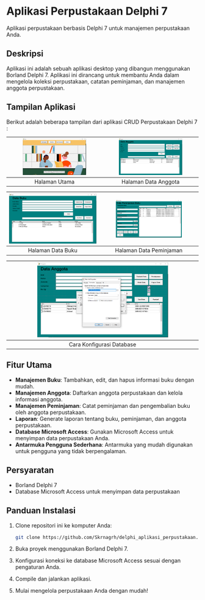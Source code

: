 # Aplikasi Perpustakaan Delphi 7

Aplikasi perpustakaan berbasis Delphi 7 untuk manajemen perpustakaan Anda.

## Deskripsi

Aplikasi ini adalah sebuah aplikasi desktop yang dibangun menggunakan Borland Delphi 7. Aplikasi ini dirancang untuk membantu Anda dalam mengelola koleksi perpustakaan, catatan peminjaman, dan manajemen anggota perpustakaan.

## Tampilan Aplikasi

Berikut adalah beberapa tampilan dari aplikasi CRUD Perpustakaan Delphi 7 :

| <img src="https://github.com/Skrnagrh/delphi_aplikasi_perpustakaan/raw/main/1.Tampilan/1.png" alt="Tampilan 1" width="70%"> | <img src="https://github.com/Skrnagrh/delphi_aplikasi_perpustakaan/raw/main/1.Tampilan/2.png" alt="Tampilan 2" width="70%"> |
|:---:|:---:|
| Halaman Utama | Halaman Data Anggota |

| <img src="https://github.com/Skrnagrh/delphi_aplikasi_perpustakaan/raw/main/1.Tampilan/3.png" alt="Tampilan 3" width="570%"> | <img src="https://github.com/Skrnagrh/delphi_aplikasi_perpustakaan/raw/main/1.Tampilan/4.png" alt="Tampilan 4" width="70%"> |
|:---:|:---:|
| Halaman Data Buku | Halaman Data Peminjaman |

| <img src="https://github.com/Skrnagrh/delphi_aplikasi_perpustakaan/raw/main/1.tampilan/5.png" alt="Tampilan 5" width="70%"> | 
|:---:|
| Cara Konfigurasi Database |


## Fitur Utama

- **Manajemen Buku**: Tambahkan, edit, dan hapus informasi buku dengan mudah.
- **Manajemen Anggota**: Daftarkan anggota perpustakaan dan kelola informasi anggota.
- **Manajemen Peminjaman**: Catat peminjaman dan pengembalian buku oleh anggota perpustakaan.
- **Laporan**: Generate laporan tentang buku, peminjaman, dan anggota perpustakaan.
- **Database Microsoft Access**: Gunakan Microsoft Access untuk menyimpan data perpustakaan Anda.
- **Antarmuka Pengguna Sederhana**: Antarmuka yang mudah digunakan untuk pengguna yang tidak berpengalaman.

## Persyaratan

- Borland Delphi 7
- Database Microsoft Access untuk menyimpan data perpustakaan

## Panduan Instalasi

1. Clone repositori ini ke komputer Anda:

   ```bash
   git clone https://github.com/Skrnagrh/delphi_aplikasi_perpustakaan.git
   ```

2. Buka proyek menggunakan Borland Delphi 7.

3. Konfigurasi koneksi ke database Microsoft Access sesuai dengan pengaturan Anda.

4. Compile dan jalankan aplikasi.

5. Mulai mengelola perpustakaan Anda dengan mudah!
